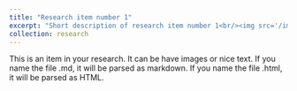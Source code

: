 ```yaml
---
title: "Research item number 1"
excerpt: "Short description of research item number 1<br/><img src='/images/Chernobyl_120h_deposition_1.png'>"
collection: research
---
```


This is an item in your research. It can be have images or nice text. If you name the file .md, it will be parsed as markdown. If you name the file .html, it will be parsed as HTML. 
